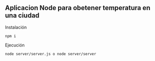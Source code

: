 ## Aplicacion Node para obetener temperatura en una ciudad


Instalación

```
npm i
```


Ejecución
```
node server/server.js o node server/server
```
